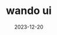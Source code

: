 ---
title: wando ui
description: typescript + tailwind css component collection and cli app
date: 2023-12-20
url: https://github.com/iamseeley/wando-ui
why: Why did you make this project?
featured: true
draft: false
---
